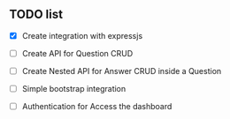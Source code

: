 
TODO list
---

- [x] Create integration with expressjs
- [ ] Create API for Question CRUD
- [ ] Create Nested API for Answer CRUD inside a Question
- [ ] Simple bootstrap integration
- [ ] Authentication for Access the dashboard

